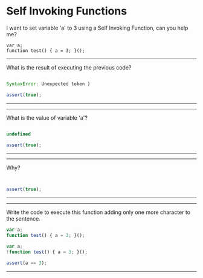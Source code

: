 # Self Invoking Functions

I want to set variable 'a' to 3 using a Self Invoking Function, can you help me?

```
var a;
function test() { a = 3; }();
```

---

What is the result of executing the previous code?

```js

```

```js
SyntaxError: Unexpected token )
```

```js
assert(true);
```

---

---

What is the value of variable 'a'?

```js

```

```js
undefined
```

```js
assert(true);
```

---


---

Why?

```js

```

```js

```

```js
assert(true);
```

---

---

Write the code to execute this function adding only one more character to the sentence.

```js
var a;
function test() { a = 3; }();
```

```js
var a;
!function test() { a = 3; }();
```

```js
assert(a == 3);
```

---